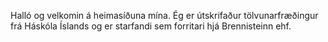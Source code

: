 Halló og velkomin á heimasíðuna mína. Ég er útskrifaður tölvunarfræðingur frá Háskóla Íslands og er starfandi sem forritari hjá Brennisteinn ehf.
